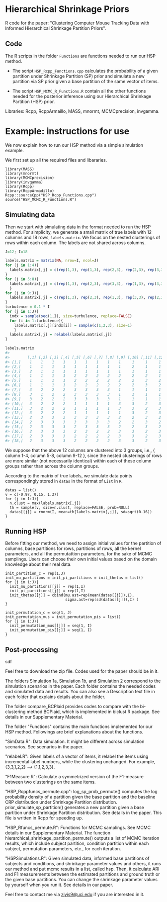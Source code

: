 # Hierarchical Shrinkage Priors
R code for the paper:
"Clustering Computer Mouse Tracking Data with Informed Hierarchical Shrinkage Partition Priors".

## Code 

The R scripts in the folder `Functions` are functions needed to run our HSP method. 

* The script `HSP_Rcpp_Functions.cpp` calculates the probability of a given partition under Shrinkage Partition (SP) prior and simulate a new partition via SP prior given a base partition of the same vector of items.

* The script `HSP_MCMC_R_Functions.R` contain all the other functions needed for the posterior inference using our Hierarchical Shrinkage Partition (HSP) prior.

Libraries: Rcpp, RcppArmaillo, MASS, mnormt, MCMCprecision, invgamma. 

# Example: instructions for use

We now explain how to run our HSP method via a simple simulation example. 

We first set up all the required files and libararies.
```{r}
library(MASS)
library(mnormt)
library(MCMCprecision)
library(invgamma)
library(Rcpp)
library(RcppArmadillo)
Rcpp::sourceCpp("HSP_Rcpp_Functions.cpp")
source("HSP_MCMC_R_Functions.R")
```

## Simulating data

Then we start with simulating data in the format needed to run the HSP method. For simplicity, we generate a small matrix of true labels with 12 columns and 18 rows, `labels.matrix`. We focus on the nested clusterings of rows within each column. The labels are not shared across columns. 
``` r
J=12; I=18

labels.matrix = matrix(NA, nrow=I, ncol=J)
for (j in 1:4){
  labels.matrix[,j] = c(rep(1,3), rep(1,3), rep(2,3), rep(2,3), rep(3,3), rep(3,3))
}
for (j in 5:8){
  labels.matrix[,j] = c(rep(1,3), rep(2,3), rep(3,3), rep(1,3), rep(3,3), rep(2,3))
  }
for (j in 9:J){
  labels.matrix[,j] = c(rep(1,3), rep(2,3), rep(1,3), rep(3,3), rep(2,3), rep(3,3))
}
turbulence = 0.1 * I
for (j in 1:J){
  indx = sample(seq(1,I), size=turbulence, replace=FALSE)
  for (i in 1:turbulence){
    labels.matrix[,j][indx[i]] = sample(c(1,2,3), size=1)
    }
  labels.matrix[,j] = relabel(labels.matrix[,j])
}

labels.matrix
#>
#>        [,1] [,2] [,3] [,4] [,5] [,6] [,7] [,8] [,9] [,10] [,11] [,12]
#> [1,]    1    1    1    1    1    1    1    1    1     1     1     1
#> [2,]    1    1    1    1    1    1    1    1    1     2     1     1
#> [3,]    2    1    1    1    1    1    1    1    1     1     1     1
#> [4,]    1    1    1    1    2    2    2    2    2     2     2     1
#> [5,]    1    1    1    1    2    2    2    2    2     2     3     2
#> [6,]    1    1    1    1    2    2    2    2    2     2     3     2
#> [7,]    3    2    2    2    3    3    3    3    1     1     1     1
#> [8,]    3    1    2    2    3    3    3    3    1     1     1     1
#> [9,]    3    2    2    2    3    3    3    3    1     1     1     1
#> [10,]   3    2    2    2    1    1    1    1    3     3     2     3
#> [11,]   3    2    2    2    1    1    1    1    3     3     2     3
#> [12,]   3    2    2    2    1    1    1    1    1     3     2     3
#> [13,]   2    3    3    3    3    3    3    3    2     2     3     2
#> [14,]   2    3    3    3    3    3    3    3    2     2     3     2
#> [15,]   2    3    3    3    2    3    3    3    2     2     3     2
#> [16,]   2    3    3    3    2    3    2    2    3     3     2     3
#> [17,]   2    3    3    3    2    2    2    2    3     3     2     3
#> [18,]   2    3    3    3    2    2    2    2    3     3     2     3
```
We suppose that the above 12 columns are clustered into 3 groups, i.e., { column 1-4, column 5-8, column 9-12 }, since the nested clusterings of rows are more similar (not necessarily identical) within each of these column groups rather than across the column groups. 

According to the matrix of true labels, we simulate data points correspondingly stored in `datas` in the format of `List` in `R`.

```{r}
datas = list()
v = c(-0.97, 0.15, 1.37)
for (j in 1:J){
  n.clust = max(labels.matrix[,j])
  th = sample(v, size=n.clust, replace=FALSE, prob=NULL)
  datas[[j]] = rnorm(I, mean=th[labels.matrix[,j]], sd=sqrt(0.16))
}
```


## Running HSP

Before fitting our method, we need to assign initial values for the partition of columns, base partitions for rows, partitions of rows, all the kernel parameters, and all the permutattion parameters, for the sake of MCMC samplings. Users can choose their own initial values based on the domain knowledge about their real data. 
```{r}
init_partition_c = rep(1,J)
init_mu_partitions = init_pi_partitions = init_thetas = list()
for (j in 1:J){
  init_mu_partitions[[j]] = rep(1,I)
  init_pi_partitions[[j]] = rep(1,I)
  init_thetas[[j]] = cbind(mu.ast=rep(mean(datas[[j]]),I), 
                           sigma.ast=rep(sd(datas[[j]]),I) )
}

init_permutation_c = seq(1, J)
init_permutation_mus = init_permutation_pis = list()
for (j in 1:J){
  init_permutation_mus[[j]] = seq(1, I)
  init_permutation_pis[[j]] = seq(1, I)
}
```


## Post-processing

sdf

Feel free to download the zip file. Codes used for the paper should be in it.

The folders Simulation 1a, Simulation 1b, and Simulation 2 correspond to the simulation scenarios in the paper. Each folder contains the needed codes and simulated data and results. You can also see a Description text file in each folder that explains details about the folder. 

The folder compare_BCPlaid provides codes to compare with the bi-clustering method BCPlaid, which is implemented in biclust R package. See details in our Supplementary Material.


The folder "Functions" contains the main functions implemented for our HSP method. Followings are brief explanations about the functions.

"SimData.R": Data simulation. It might be different across simulation scenarios. See scenarios in the paper. 

"relabel.R": Given labels of a vector of items, it relabel the items using incremental label numbers, while the clustering unchanged. For example, {3,3,1,2,2} --> {1,1,2,3,3}.

"F1Measure.R": Calculate a symmetrized version of the F1-measure between two clusterings on the same items.

"HSP_Rcppfuncs_permute.cpp": log_sp_prob_permute() computes the log probability density of a partition given the base partition and the baseline CRP distribution under Shrinkage Partition distribution. prior_simulate_sp_partition() generates a new partition given a base partition under Shrinkage Partition distribution. See details in the paper. This file is written in Rcpp for speeding up. 

"HSP_Rfuncs_permute.R": Functions for MCMC samplings. See MCMC details in our Supplementary Material. The function hierarchical_shrinkage_partition_permute() outputs a list of MCMC iteration results, which include subject partition, condition partition within each subject, permutation parameters, etc., for each iteration. 

"HSPSimulations.R": Given simulated data, informed base partitions of subjects and conditions, and shrinkage parameter values and others, it runs our method and put mcmc results in a list, called hsp. Then, it calculate ARI and F1 measurements between the estimated partitions and ground truth or the given base partitions. You can change the shrinkage parameter values by yourself when you run it. See details in our paper.



Feel free to contact me via ziyis9@uci.edu if you are interested in it.





